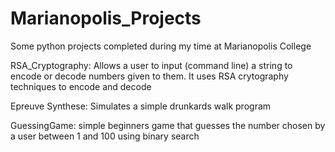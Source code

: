 # Marianopolis_Projects
Some python projects completed during my time at Marianopolis College

RSA_Cryptography: Allows a user to input (command line) a string to encode or decode numbers given to them. It uses RSA crytography techniques to encode and decode

Epreuve Synthese: Simulates a simple drunkards walk program

GuessingGame: simple beginners game that guesses the number chosen by a user between 1 and 100 using binary search 
